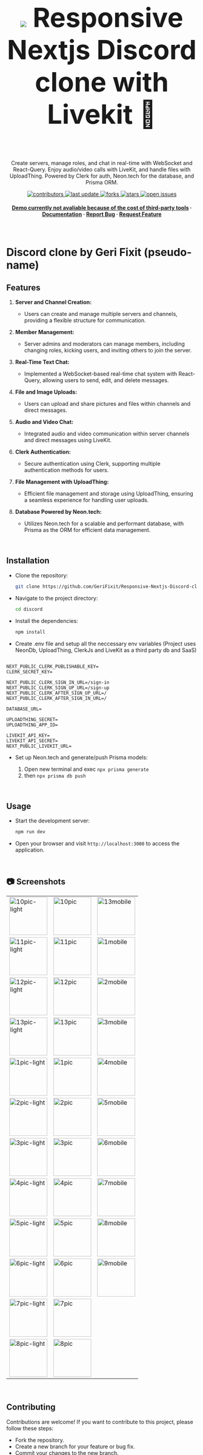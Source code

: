 <div align="center">
  <br/>
            <h1 style="font-size: 70px;"><img src="https://github.com/GeriFixit/Responsive-Nextjs-Discord-clone-with-Livekit/blob/main/github_assets/discord-logo-discord-icon-transparent-free-png.webp" />  Responsive Nextjs Discord clone with Livekit 🚀</h1>
  <br/>
  <p>
Create servers, manage roles, and chat in real-time with WebSocket and React-Query. Enjoy audio/video calls with LiveKit, and handle files with UploadThing. Powered by Clerk for auth, Neon.tech for the database, and Prisma ORM.
  </p>

  <p>
    <a href="https://github.com/GeriFixit/Responsive-Nextjs-Discord-clone-with-Livekit/graphs/contributors">
      <img src="https://img.shields.io/github/contributors/GeriFixit/Responsive-Nextjs-Discord-clone-with-Livekit" alt="contributors" />
    </a>
    <a href="">
      <img src="https://img.shields.io/github/last-commit/GeriFixit/Responsive-Nextjs-Discord-clone-with-Livekit" alt="last update" />
    </a>
    <a href="https://github.com/GeriFixit/Responsive-Nextjs-Discord-clone-with-Livekit/network/members">
      <img src="https://img.shields.io/github/forks/GeriFixit/Responsive-Nextjs-Discord-clone-with-Livekit" alt="forks" />
    </a>
    <a href="https://github.com/GeriFixit/Responsive-Nextjs-Discord-clone-with-Livekit/stargazers">
      <img src="https://img.shields.io/github/stars/GeriFixit/Responsive-Nextjs-Discord-clone-with-Livekit" alt="stars" />
    </a>
    <a href="https://github.com/GeriFixit/Responsive-Nextjs-Discord-clone-with-Livekit/issues/">
      <img src="https://img.shields.io/github/issues/GeriFixit/Responsive-Nextjs-Discord-clone-with-Livekit" alt="open issues" />
    </a>
  </p>
   
  <h4>
    <a href="#">Demo currently not avaliable because of the cost of third-party tools</a>
    <span> · </span>
    <a href="https://github.com/GeriFixit/Responsive-Nextjs-Discord-clone-with-Livekit/blob/main/readme.md">Documentation</a>
    <span> · </span>
    <a href="https://github.com/GeriFixit/Responsive-Nextjs-Discord-clone-with-Livekit/issues/">Report Bug</a>
    <span> · </span>
    <a href="https://github.com/GeriFixit/Responsive-Nextjs-Discord-clone-with-Livekit/issues/">Request Feature</a>
  </h4>
</div>

<br/>

# Discord clone by Geri Fixit (pseudo-name)

## Features

1. **Server and Channel Creation:**

   - Users can create and manage multiple servers and channels, providing a flexible structure for communication.

2. **Member Management:**

   - Server admins and moderators can manage members, including changing roles, kicking users, and inviting others to join the server.

3. **Real-Time Text Chat:**

   - Implemented a WebSocket-based real-time chat system with React-Query, allowing users to send, edit, and delete messages.

4. **File and Image Uploads:**

   - Users can upload and share pictures and files within channels and direct messages.

5. **Audio and Video Chat:**

   - Integrated audio and video communication within server channels and direct messages using LiveKit.

6. **Clerk Authentication:**

   - Secure authentication using Clerk, supporting multiple authentication methods for users.

7. **File Management with UploadThing:**

   - Efficient file management and storage using UploadThing, ensuring a seamless experience for handling user uploads.

8. **Database Powered by Neon.tech:**
   - Utilizes Neon.tech for a scalable and performant database, with Prisma as the ORM for efficient data management.

<br/>

## Installation

- Clone the repository:

  ```bash
  git clone https://github.com/GeriFixit/Responsive-Nextjs-Discord-clone-with-Livekit
  ```

- Navigate to the project directory:

  ```bash
  cd discord
  ```

- Install the dependencies:

  ```bash
  npm install
  ```

- Create .env file and setup all the neccessary env variables (Project uses NeonDb, UploadThing, ClerkJs and LiveKit as a third party db and SaaS)

```

NEXT_PUBLIC_CLERK_PUBLISHABLE_KEY=
CLERK_SECRET_KEY=

NEXT_PUBLIC_CLERK_SIGN_IN_URL=/sign-in
NEXT_PUBLIC_CLERK_SIGN_UP_URL=/sign-up
NEXT_PUBLIC_CLERK_AFTER_SIGN_UP_URL=/
NEXT_PUBLIC_CLERK_AFTER_SIGN_IN_URL=/

DATABASE_URL=

UPLOADTHING_SECRET=
UPLOADTHING_APP_ID=

LIVEKIT_API_KEY=
LIVEKIT_API_SECRET=
NEXT_PUBLIC_LIVEKIT_URL=
```

- Set up Neon.tech and generate/push Prisma models:

  1. Open new terminal and exec `npx prisma generate`
  2. then `npx prisma db push`

<br/>

## Usage

- Start the development server:

  ```bash
  npm run dev
  ```

- Open your browser and visit `http://localhost:3000` to access the application.

<br/>

## :camera: Screenshots
<table>
      <tr>
            <td><img src="https://github.com/GeriFixit/Responsive-Nextjs-Discord-clone-with-Livekit/blob/main/github_assets/1pic-light.PNG" alt="10pic-light" width="100"></td>
            <td><img src="https://github.com/GeriFixit/Responsive-Nextjs-Discord-clone-with-Livekit/blob/main/github_assets/1pic.PNG" alt="10pic" width="100"></td>
            <td><img src="https://github.com/GeriFixit/Responsive-Nextjs-Discord-clone-with-Livekit/blob/main/github_assets/1mobile.PNG" alt="13mobile" width="100"></td>
        </tr>
        <tr>
            <td><img src="https://github.com/GeriFixit/Responsive-Nextjs-Discord-clone-with-Livekit/blob/main/github_assets/2pic-light.PNG" alt="11pic-light" width="100"></td>
            <td><img src="https://github.com/GeriFixit/Responsive-Nextjs-Discord-clone-with-Livekit/blob/main/github_assets/2pic.PNG" alt="11pic" width="100"></td>
            <td><img src="https://github.com/GeriFixit/Responsive-Nextjs-Discord-clone-with-Livekit/blob/main/github_assets/2mobile.PNG" alt="1mobile" width="100"></td>
        </tr>
        <tr>
            <td><img src="https://github.com/GeriFixit/Responsive-Nextjs-Discord-clone-with-Livekit/blob/main/github_assets/3pic-light.PNG" alt="12pic-light" width="100"></td>
            <td><img src="https://github.com/GeriFixit/Responsive-Nextjs-Discord-clone-with-Livekit/blob/main/github_assets/3pic.PNG" alt="12pic" width="100"></td>
            <td><img src="https://github.com/GeriFixit/Responsive-Nextjs-Discord-clone-with-Livekit/blob/main/github_assets/3mobile.PNG" alt="2mobile" width="100"></td>
        </tr>
        <tr>
            <td><img src="https://github.com/GeriFixit/Responsive-Nextjs-Discord-clone-with-Livekit/blob/main/github_assets/4pic-light.PNG" alt="13pic-light" width="100"></td>
            <td><img src="https://github.com/GeriFixit/Responsive-Nextjs-Discord-clone-with-Livekit/blob/main/github_assets/4pic.PNG" alt="13pic" width="100"></td>
            <td><img src="https://github.com/GeriFixit/Responsive-Nextjs-Discord-clone-with-Livekit/blob/main/github_assets/4mobile.PNG" alt="3mobile" width="100"></td>
        </tr>
        <tr>
            <td><img src="https://github.com/GeriFixit/Responsive-Nextjs-Discord-clone-with-Livekit/blob/main/github_assets/13pic-light.PNG" alt="1pic-light" width="100"></td>
            <td><img src="https://github.com/GeriFixit/Responsive-Nextjs-Discord-clone-with-Livekit/blob/main/github_assets/13pic.PNG" alt="1pic" width="100"></td>
            <td><img src="https://github.com/GeriFixit/Responsive-Nextjs-Discord-clone-with-Livekit/blob/main/github_assets/13mobile.PNG" alt="4mobile" width="100"></td>
        </tr>
        <tr>
            <td><img src="https://github.com/GeriFixit/Responsive-Nextjs-Discord-clone-with-Livekit/blob/main/github_assets/5pic-light.PNG" alt="2pic-light" width="100"></td>
            <td><img src="https://github.com/GeriFixit/Responsive-Nextjs-Discord-clone-with-Livekit/blob/main/github_assets/5pic.PNG" alt="2pic" width="100"></td>
            <td><img src="https://github.com/GeriFixit/Responsive-Nextjs-Discord-clone-with-Livekit/blob/main/github_assets/5mobile.PNG" alt="5mobile" width="100"></td>
        </tr>
        <tr>
            <td><img src="https://github.com/GeriFixit/Responsive-Nextjs-Discord-clone-with-Livekit/blob/main/github_assets/6pic-light.PNG" alt="3pic-light" width="100"></td>
            <td><img src="https://github.com/GeriFixit/Responsive-Nextjs-Discord-clone-with-Livekit/blob/main/github_assets/6pic.PNG" alt="3pic" width="100"></td>
            <td><img src="https://github.com/GeriFixit/Responsive-Nextjs-Discord-clone-with-Livekit/blob/main/github_assets/6mobile.PNG" alt="6mobile" width="100"></td>
        </tr>
        <tr>
            <td><img src="https://github.com/GeriFixit/Responsive-Nextjs-Discord-clone-with-Livekit/blob/main/github_assets/7pic-light.PNG" alt="4pic-light" width="100"></td>
            <td><img src="https://github.com/GeriFixit/Responsive-Nextjs-Discord-clone-with-Livekit/blob/main/github_assets/7pic.PNG" alt="4pic" width="100"></td>
            <td><img src="https://github.com/GeriFixit/Responsive-Nextjs-Discord-clone-with-Livekit/blob/main/github_assets/7mobile.PNG" alt="7mobile" width="100"></td>
        </tr>
        <tr>
            <td><img src="https://github.com/GeriFixit/Responsive-Nextjs-Discord-clone-with-Livekit/blob/main/github_assets/8pic-light.PNG" alt="5pic-light" width="100"></td>
            <td><img src="https://github.com/GeriFixit/Responsive-Nextjs-Discord-clone-with-Livekit/blob/main/github_assets/8pic.PNG" alt="5pic" width="100"></td>
            <td><img src="https://github.com/GeriFixit/Responsive-Nextjs-Discord-clone-with-Livekit/blob/main/github_assets/8mobile.PNG" alt="8mobile" width="100"></td>
        </tr>
        <tr>
            <td><img src="https://github.com/GeriFixit/Responsive-Nextjs-Discord-clone-with-Livekit/blob/main/github_assets/9pic-light.PNG" alt="6pic-light" width="100"></td>
            <td><img src="https://github.com/GeriFixit/Responsive-Nextjs-Discord-clone-with-Livekit/blob/main/github_assets/9pic.PNG" alt="6pic" width="100"></td>
            <td><img src="https://github.com/GeriFixit/Responsive-Nextjs-Discord-clone-with-Livekit/blob/main/github_assets/9mobile.PNG" alt="9mobile" width="100"></td>
        </tr>
        <tr>
            <td><img src="https://github.com/GeriFixit/Responsive-Nextjs-Discord-clone-with-Livekit/blob/main/github_assets/10pic-light.PNG" alt="7pic-light" width="100"></td>
            <td><img src="https://github.com/GeriFixit/Responsive-Nextjs-Discord-clone-with-Livekit/blob/main/github_assets/10pic.PNG" alt="7pic" width="100"></td>
            <td></td>
        </tr>
        <tr>
            <td><img src="https://github.com/GeriFixit/Responsive-Nextjs-Discord-clone-with-Livekit/blob/main/github_assets/11pic-light.PNG" alt="8pic-light" width="100"></td>
            <td><img src="https://github.com/GeriFixit/Responsive-Nextjs-Discord-clone-with-Livekit/blob/main/github_assets/11pic.PNG" alt="8pic" width="100"></td>
            <td></td>
        </tr>
</table>

<br/>

## Contributing

Contributions are welcome! If you want to contribute to this project, please follow these steps:

- Fork the repository.
- Create a new branch for your feature or bug fix.
- Commit your changes to the new branch.
- Open a pull request back to the main repository, including a description of your changes.
